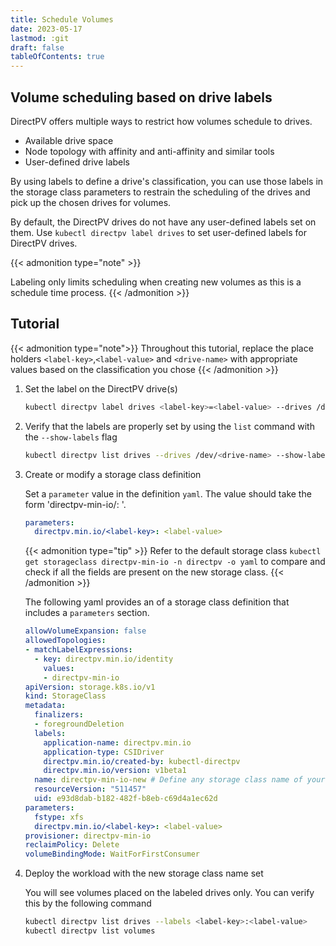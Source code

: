 ```yaml
---
title: Schedule Volumes
date: 2023-05-17
lastmod: :git
draft: false
tableOfContents: true
---
```


## Volume scheduling based on drive labels

DirectPV offers multiple ways to restrict how volumes schedule to drives.

- Available drive space
- Node topology with affinity and anti-affinity and similar tools
- User-defined drive labels
 
By using labels to define a drive's classification, you can use those labels in the storage class parameters to restrain the scheduling of the drives and pick up the chosen drives for volumes. 

By default, the DirectPV drives do not have any user-defined labels set on them. 
Use `kubectl directpv label drives` to set user-defined labels for DirectPV drives.

{{< admonition type="note" >}}

Labeling only limits scheduling when creating new volumes as this is a schedule time process.
{{< /admonition >}}

## Tutorial

{{< admonition type="note">}}
Throughout this tutorial, replace the place holders `<label-key>`,`<label-value>` and `<drive-name>` with appropriate values based on the classification you chose
{{< /admonition >}}

1. Set the label on the DirectPV drive(s)

   ```sh {.copy}
   kubectl directpv label drives <label-key>=<label-value> --drives /dev/<drive-name>
   ```

2. Verify that the labels are properly set by using the `list` command with the `--show-labels` flag

   ```sh {.copy}
   kubectl directpv list drives --drives /dev/<drive-name> --show-labels
   ```

3. Create or modify a storage class definition 
 
   Set a `parameter` value in the definition `yaml`.
   The value should take the form 'directpv-min-io/<label-key>: <label-value>'.
   
   ```yaml {.copy}
   parameters:
     directpv.min.io/<label-key>: <label-value>
   ```

   {{< admonition type="tip" >}}
   Refer to the default storage class `kubectl get storageclass directpv-min-io -n directpv -o yaml` to compare and check if all the fields are present on the new storage class.
   {{< /admonition >}}
   
   The following yaml provides an of a storage class definition that includes a `parameters` section.
   
   ```yaml {.copy}
   allowVolumeExpansion: false
   allowedTopologies:
   - matchLabelExpressions:
     - key: directpv.min.io/identity
       values:
       - directpv-min-io
   apiVersion: storage.k8s.io/v1
   kind: StorageClass
   metadata:
     finalizers:
     - foregroundDeletion
     labels:
       application-name: directpv.min.io
       application-type: CSIDriver
       directpv.min.io/created-by: kubectl-directpv
       directpv.min.io/version: v1beta1
     name: directpv-min-io-new # Define any storage class name of your choice
     resourceVersion: "511457"
     uid: e93d8dab-b182-482f-b8eb-c69d4a1ec62d
   parameters:
     fstype: xfs
     directpv.min.io/<label-key>: <label-value>
   provisioner: directpv-min-io
   reclaimPolicy: Delete
   volumeBindingMode: WaitForFirstConsumer
   ```

4. Deploy the workload with the new storage class name set

   You will see volumes placed on the labeled drives only. You can verify this by the following command

   ```sh {.copy}
   kubectl directpv list drives --labels <label-key>:<label-value>
   kubectl directpv list volumes
   ```
